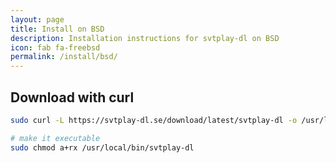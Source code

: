 ```yaml
---
layout: page
title: Install on BSD
description: Installation instructions for svtplay-dl on BSD
icon: fab fa-freebsd
permalink: /install/bsd/
---
```


## Download with curl

```bash
sudo curl -L https://svtplay-dl.se/download/latest/svtplay-dl -o /usr/local/bin/svtplay-dl

# make it executable
sudo chmod a+rx /usr/local/bin/svtplay-dl
```
